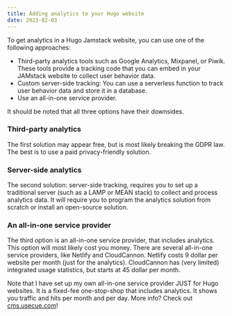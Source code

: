 ```yaml
---
title: Adding analytics to your Hugo website
date: 2023-02-03
---
```


To get analytics in a Hugo Jamstack website, you can use one of the following approaches:

- Third-party analytics tools such as Google Analytics, Mixpanel, or Piwik. These tools provide a tracking code that you can embed in your JAMstack website to collect user behavior data.
- Custom server-side tracking: You can use a serverless function to track user behavior data and store it in a database.
- Use an all-in-one service provider.

It should be noted that all three options have their downsides. 

### Third-party analytics

The first solution may appear free, but is most likely breaking the GDPR law. The best is to use a paid privacy-friendly solution.

### Server-side analytics

The second solution: server-side tracking, requires you to set up a traditional server (such as a LAMP or MEAN stack) to collect and process analytics data. It will require you to program the analytics solution from scratch or install an open-source solution. 

### An all-in-one service provider

The third option is an all-in-one service provider, that includes analytics. This option will most likely cost you money. There are several all-in-one service providers, like Netlify and CloudCannon. Netlify costs 9 dollar per website per month (just for the analytics). CloudCannon has (very limited) integrated usage statistics, but starts at 45 dollar per month.

Note that I have set up my own all-in-one service provider JUST for Hugo websites. It is a fixed-fee one-stop-shop that includes analytics. It shows you traffic and hits per month and per day. More info? Check out [cms.usecue.com](https://cms.usecue.com/)!